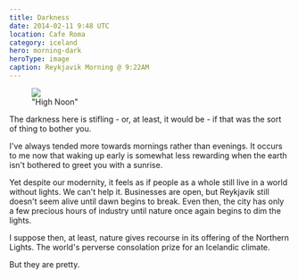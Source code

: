 ```yaml
---
title: Darkness
date: 2014-02-11 9:48 UTC
location: Cafe Roma
category: iceland
hero: morning-dark
heroType: image
caption: Reykjavik Morning @ 9:22AM
---
```


<figure class="thumbnail">
  <img class="thumbnail__image" src="/images/iceland/inline/sun-apex.jpg" />
  <figcaption class="thumbnail__caption">"High Noon"</figcaption>
</figure>

The darkness here is stifling - or, at least, it would be - if that was the sort of thing to bother you.

I've always tended more towards mornings rather than evenings.  It occurs to me now that waking up early is somewhat less rewarding when the earth isn't bothered to greet you with a sunrise.

Yet despite our modernity, it feels as if people as a whole still live in a world without lights. We can't help it. Businesses are open, but Reykjavik still doesn't seem alive until dawn begins to break. Even then, the city has only a few precious hours of industry until nature once again begins to dim the lights.

I suppose then, at least, nature gives recourse in its offering of the Northern Lights.  The world's perverse consolation prize for an Icelandic climate. 

But they are pretty.
